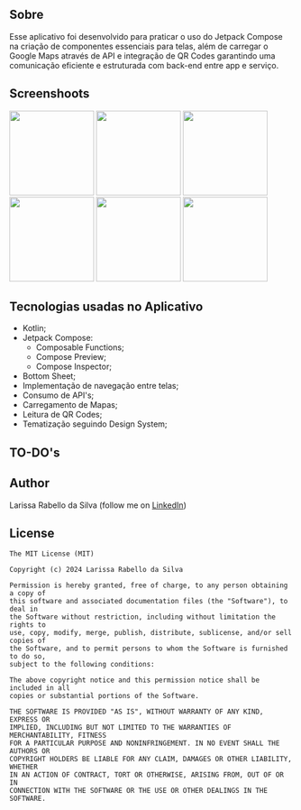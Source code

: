 ## Sobre
Esse aplicativo foi desenvolvido para praticar o uso do Jetpack Compose na criação de componentes essenciais para telas, além de carregar o Google Maps através de API e integração de QR Codes garantindo uma comunicação eficiente e estruturada com back-end entre app e serviço.

## Screenshoots
<img src="https://github.com/user-attachments/assets/d42c465e-b658-4dbe-8576-f22527d3fd5a" width="150">
<img src="https://github.com/user-attachments/assets/3b7c61af-2a60-4ef9-9c8f-05823613b89b" width="150">
<img src="https://github.com/user-attachments/assets/c472408e-d925-4d2e-bb0c-a2566e22d694" width="150">
<img src="https://github.com/user-attachments/assets/0e5d4282-0917-484c-ae2e-011dbbbefe88" width="150">
<img src="https://github.com/user-attachments/assets/8082446e-c1be-470d-8955-ed9ff10de003" width="150">
<img src="https://github.com/user-attachments/assets/32c93548-ca6d-4a34-af1f-94dc74b031e5" width="150">

## Tecnologias usadas no Aplicativo
* Kotlin;
* Jetpack Compose:
  * Composable Functions;
  * Compose Preview;
  * Compose Inspector;
* Bottom Sheet;
* Implementação de navegação entre telas;
* Consumo de API's;
* Carregamento de Mapas;
* Leitura de QR Codes;
* Tematização seguindo Design System;

## TO-DO's


## Author
Larissa Rabello da Silva (follow me on [LinkedIn](https://www.linkedin.com/in/larissa-rabello/))

## License
```
The MIT License (MIT)

Copyright (c) 2024 Larissa Rabello da Silva

Permission is hereby granted, free of charge, to any person obtaining a copy of
this software and associated documentation files (the "Software"), to deal in
the Software without restriction, including without limitation the rights to
use, copy, modify, merge, publish, distribute, sublicense, and/or sell copies of
the Software, and to permit persons to whom the Software is furnished to do so,
subject to the following conditions:

The above copyright notice and this permission notice shall be included in all
copies or substantial portions of the Software.

THE SOFTWARE IS PROVIDED "AS IS", WITHOUT WARRANTY OF ANY KIND, EXPRESS OR
IMPLIED, INCLUDING BUT NOT LIMITED TO THE WARRANTIES OF MERCHANTABILITY, FITNESS
FOR A PARTICULAR PURPOSE AND NONINFRINGEMENT. IN NO EVENT SHALL THE AUTHORS OR
COPYRIGHT HOLDERS BE LIABLE FOR ANY CLAIM, DAMAGES OR OTHER LIABILITY, WHETHER
IN AN ACTION OF CONTRACT, TORT OR OTHERWISE, ARISING FROM, OUT OF OR IN
CONNECTION WITH THE SOFTWARE OR THE USE OR OTHER DEALINGS IN THE SOFTWARE.
```
